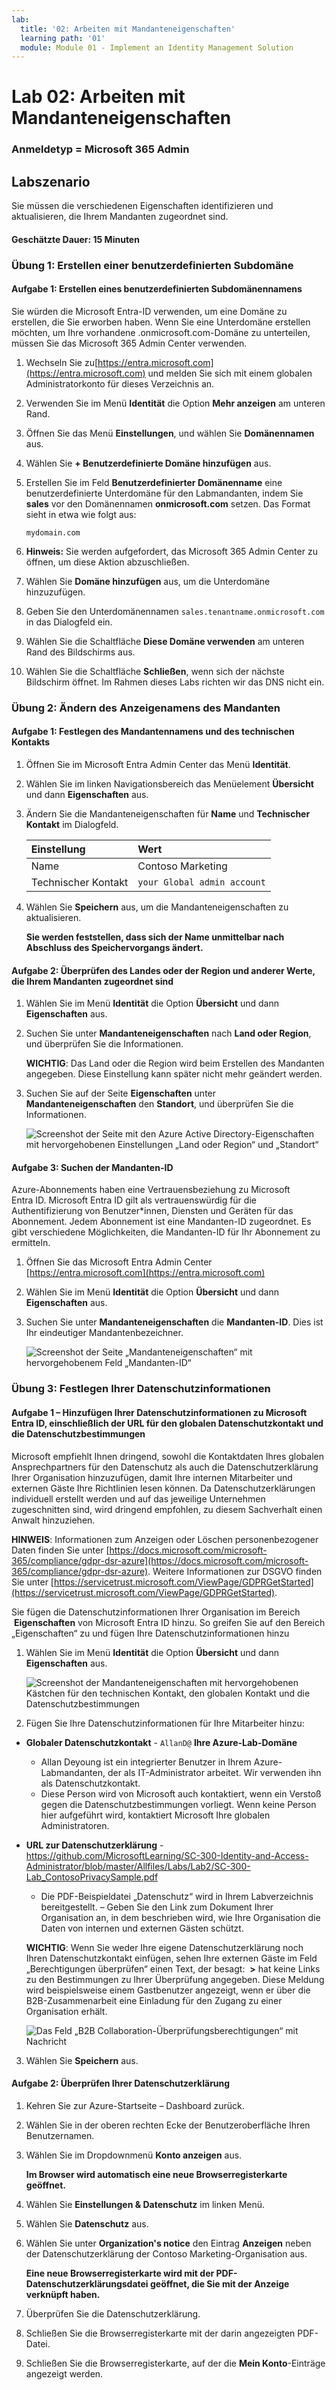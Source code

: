 ```yaml
---
lab:
  title: '02: Arbeiten mit Mandanteneigenschaften'
  learning path: '01'
  module: Module 01 - Implement an Identity Management Solution
---
```


# Lab 02: Arbeiten mit Mandanteneigenschaften

### Anmeldetyp = Microsoft 365 Admin

## Labszenario

Sie müssen die verschiedenen Eigenschaften identifizieren und aktualisieren, die Ihrem Mandanten zugeordnet sind.

#### Geschätzte Dauer: 15 Minuten

### Übung 1: Erstellen einer benutzerdefinierten Subdomäne 

#### Aufgabe 1: Erstellen eines benutzerdefinierten Subdomänennamens

Sie würden die Microsoft Entra-ID verwenden, um eine Domäne zu erstellen, die Sie erworben haben.  Wenn Sie eine Unterdomäne erstellen möchten, um Ihre vorhandene .onmicrosoft.com-Domäne zu unterteilen, müssen Sie das Microsoft 365 Admin Center verwenden.

1. Wechseln Sie zu[https://entra.microsoft.com](https://entra.microsoft.com) und melden Sie sich mit einem globalen Administratorkonto für dieses Verzeichnis an.

1. Verwenden Sie im Menü **Identität** die Option **Mehr anzeigen** am unteren Rand.

1.  Öffnen Sie das Menü **Einstellungen**, und wählen Sie **Domänennamen** aus.

1. Wählen Sie **+ Benutzerdefinierte Domäne hinzufügen** aus.

1. Erstellen Sie im Feld **Benutzerdefinierter Domänenname** eine benutzerdefinierte Unterdomäne für den Labmandanten, indem Sie **sales** vor den Domänennamen **onmicrosoft.com** setzen.  Das Format sieht in etwa wie folgt aus:

    ```
    mydomain.com
    ```

1. **Hinweis:** Sie werden aufgefordert, das Microsoft 365 Admin Center zu öffnen, um diese Aktion abzuschließen.

1. Wählen Sie **Domäne hinzufügen** aus, um die Unterdomäne hinzuzufügen.

1. Geben Sie den Unterdomänennamen `sales.tenantname.onmicrosoft.com` in das Dialogfeld ein.

1. Wählen Sie die Schaltfläche **Diese Domäne verwenden** am unteren Rand des Bildschirms aus.

1. Wählen Sie die Schaltfläche **Schließen**, wenn sich der nächste Bildschirm öffnet.  Im Rahmen dieses Labs richten wir das DNS nicht ein.

### Übung 2: Ändern des Anzeigenamens des Mandanten

#### Aufgabe 1: Festlegen des Mandantennamens und des technischen Kontakts

1. Öffnen Sie im Microsoft Entra Admin Center das Menü **Identität**.

1. Wählen Sie im linken Navigationsbereich das Menüelement **Übersicht** und dann **Eigenschaften** aus.

1. Ändern Sie die Mandanteneigenschaften für **Name** und **Technischer Kontakt** im Dialogfeld.

    | **Einstellung** | **Wert** |
    | :--- | :--- |
    | Name | Contoso Marketing |
    | Technischer Kontakt | `your Global admin account` |

1. Wählen Sie **Speichern** aus, um die Mandanteneigenschaften zu aktualisieren.

   **Sie werden feststellen, dass sich der Name unmittelbar nach Abschluss des Speichervorgangs ändert.**

#### Aufgabe 2: Überprüfen des Landes oder der Region und anderer Werte, die Ihrem Mandanten zugeordnet sind

1. Wählen Sie im Menü **Identität** die Option **Übersicht** und dann **Eigenschaften** aus.

2. Suchen Sie unter **Mandanteneigenschaften** nach **Land oder Region**, und überprüfen Sie die Informationen.

    **WICHTIG**: Das Land oder die Region wird beim Erstellen des Mandanten angegeben. Diese Einstellung kann später nicht mehr geändert werden.

3. Suchen Sie auf der Seite **Eigenschaften** unter **Mandanteneigenschaften** den **Standort**, und überprüfen Sie die Informationen.

    ![Screenshot der Seite mit den Azure Active Directory-Eigenschaften mit hervorgehobenen Einstellungen „Land oder Region“ und „Standort“](./media/azure-active-directory-properties-country-location.png)

#### Aufgabe 3: Suchen der Mandanten-ID

Azure-Abonnements haben eine Vertrauensbeziehung zu Microsoft Entra ID. Microsoft Entra ID gilt als vertrauenswürdig für die Authentifizierung von Benutzer*innen, Diensten und Geräten für das Abonnement. Jedem Abonnement ist eine Mandanten-ID zugeordnet. Es gibt verschiedene Möglichkeiten, die Mandanten-ID für Ihr Abonnement zu ermitteln.

1. Öffnen Sie das Microsoft Entra Admin Center [https://entra.microsoft.com](https://entra.microsoft.com)

1. Wählen Sie im Menü **Identität** die Option **Übersicht** und dann **Eigenschaften** aus.

1. Suchen Sie unter **Mandanteneigenschaften** die **Mandanten-ID**. Dies ist Ihr eindeutiger Mandantenbezeichner.

    ![Screenshot der Seite „Mandanteneigenschaften“ mit hervorgehobenem Feld „Mandanten-ID“](./media/portal-tenant-id.png)

### Übung 3: Festlegen Ihrer Datenschutzinformationen

#### Aufgabe 1 – Hinzufügen Ihrer Datenschutzinformationen zu Microsoft Entra ID, einschließlich der URL für den globalen Datenschutzkontakt und die Datenschutzbestimmungen

Microsoft empfiehlt Ihnen dringend, sowohl die Kontaktdaten Ihres globalen Ansprechpartners für den Datenschutz als auch die Datenschutzerklärung Ihrer Organisation hinzuzufügen, damit Ihre internen Mitarbeiter und externen Gäste Ihre Richtlinien lesen können. Da Datenschutzerklärungen individuell erstellt werden und auf das jeweilige Unternehmen zugeschnitten sind, wird dringend empfohlen, zu diesem Sachverhalt einen Anwalt hinzuziehen.

   **HINWEIS**: Informationen zum Anzeigen oder Löschen personenbezogener Daten finden Sie unter [https://docs.microsoft.com/microsoft-365/compliance/gdpr-dsr-azure](https://docs.microsoft.com/microsoft-365/compliance/gdpr-dsr-azure). Weitere Informationen zur DSGVO finden Sie unter [https://servicetrust.microsoft.com/ViewPage/GDPRGetStarted](https://servicetrust.microsoft.com/ViewPage/GDPRGetStarted).

Sie fügen die Datenschutzinformationen Ihrer Organisation im Bereich  **Eigenschaften** von Microsoft Entra ID hinzu. So greifen Sie auf den Bereich „Eigenschaften“ zu und fügen Ihre Datenschutzinformationen hinzu

1. Wählen Sie im Menü **Identität** die Option **Übersicht** und dann **Eigenschaften** aus.

    ![Screenshot der Mandanteneigenschaften mit hervorgehobenen Kästchen für den technischen Kontakt, den globalen Kontakt und die Datenschutzbestimmungen](./media/properties-area.png)

2. Fügen Sie Ihre Datenschutzinformationen für Ihre Mitarbeiter hinzu:

- **Globaler Datenschutzkontakt** - `AllanD@` **Ihre Azure-Lab-Domäne**
     - Allan Deyoung ist ein integrierter Benutzer in Ihrem Azure-Labmandanten, der als IT-Administrator arbeitet. Wir verwenden ihn als Datenschutzkontakt.
     - Diese Person wird von Microsoft auch kontaktiert, wenn ein Verstoß gegen die Datenschutzbestimmungen vorliegt. Wenn keine Person hier aufgeführt wird, kontaktiert Microsoft Ihre globalen Administratoren.

- **URL zur Datenschutzerklärung** -  <https://github.com/MicrosoftLearning/SC-300-Identity-and-Access-Administrator/blob/master/Allfiles/Labs/Lab2/SC-300-Lab_ContosoPrivacySample.pdf>

     - Die PDF-Beispieldatei „Datenschutz“ wird in Ihrem Labverzeichnis bereitgestellt.
     – Geben Sie den Link zum Dokument Ihrer Organisation an, in dem beschrieben wird, wie Ihre Organisation die Daten von internen und externen Gästen schützt.

    **WICHTIG**: Wenn Sie weder Ihre eigene Datenschutzerklärung noch Ihren Datenschutzkontakt einfügen, sehen Ihre externen Gäste im Feld „Berechtigungen überprüfen“ einen Text, der besagt:  **<Name Ihrer Organisation>\>** hat keine Links zu den Bestimmungen zu Ihrer Überprüfung angegeben. Diese Meldung wird beispielsweise einem Gastbenutzer angezeigt, wenn er über die B2B-Zusammenarbeit eine Einladung für den Zugang zu einer Organisation erhält.

    ![Das Feld „B2B Collaboration-Überprüfungsberechtigungen“ mit Nachricht](./media/active-directory-no-privacy-statement-or-contact.png)

3. Wählen Sie **Speichern** aus.

#### Aufgabe 2: Überprüfen Ihrer Datenschutzerklärung

1. Kehren Sie zur Azure-Startseite – Dashboard zurück.
2. Wählen Sie in der oberen rechten Ecke der Benutzeroberfläche Ihren Benutzernamen.
3. Wählen Sie im Dropdownmenü **Konto anzeigen** aus.

     **Im Browser wird automatisch eine neue Browserregisterkarte geöffnet.**

4. Wählen Sie **Einstellungen & Datenschutz** im linken Menü.
5. Wählen Sie **Datenschutz** aus.
6. Wählen Sie unter **Organization's notice** den Eintrag **Anzeigen** neben der Datenschutzerklärung der Contoso Marketing-Organisation aus.

     **Eine neue Browserregisterkarte wird mit der PDF-Datenschutzerklärungsdatei geöffnet, die Sie mit der Anzeige verknüpft haben.**

7. Überprüfen Sie die Datenschutzerklärung.
8. Schließen Sie die Browserregisterkarte mit der darin angezeigten PDF-Datei.
9. Schließen Sie die Browserregisterkarte, auf der die **Mein Konto**-Einträge angezeigt werden.
